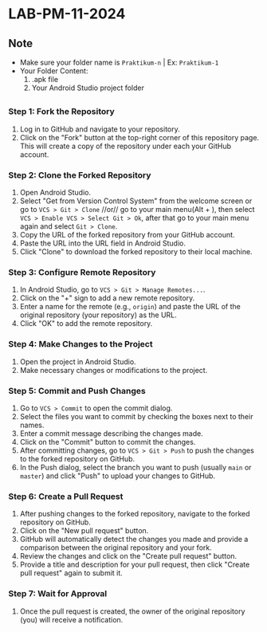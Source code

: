 # LAB-PM-11-2024

## Note
- Make sure your folder name is `Praktikum-n` | Ex: `Praktikum-1`
- Your Folder Content:
  1. .apk file
  2. Your Android Studio project folder
##
### Step 1: Fork the Repository
1. Log in to GitHub and navigate to your repository.
2. Click on the "Fork" button at the top-right corner of this repository page. This will create a copy of the repository under each your GitHub account.

### Step 2: Clone the Forked Repository
1. Open Android Studio.
2. Select "Get from Version Control System" from the welcome screen or go to `VCS > Git > Clone` //or// go to your main menu(Alt + \), then select `VCS > Enable VCS > Select Git > Ok`, after that go to your main menu again and select `Git > Clone`.
3. Copy the URL of the forked repository from your GitHub account.
4. Paste the URL into the URL field in Android Studio.
5. Click "Clone" to download the forked repository to their local machine.

### Step 3: Configure Remote Repository
1. In Android Studio, go to `VCS > Git > Manage Remotes...`.
2. Click on the "+" sign to add a new remote repository.
3. Enter a name for the remote (e.g., `origin`) and paste the URL of the original repository (your repository) as the URL.
4. Click "OK" to add the remote repository.

### Step 4: Make Changes to the Project
1. Open the project in Android Studio.
2. Make necessary changes or modifications to the project.

### Step 5: Commit and Push Changes
1. Go to `VCS > Commit` to open the commit dialog.
2. Select the files you want to commit by checking the boxes next to their names.
3. Enter a commit message describing the changes made.
4. Click on the "Commit" button to commit the changes.
5. After committing changes, go to `VCS > Git > Push` to push the changes to the forked repository on GitHub.
6. In the Push dialog, select the branch you want to push (usually `main` or `master`) and click "Push" to upload your changes to GitHub.

### Step 6: Create a Pull Request
1. After pushing changes to the forked repository, navigate to the forked repository on GitHub.
2. Click on the "New pull request" button.
3. GitHub will automatically detect the changes you made and provide a comparison between the original repository and your fork.
4. Review the changes and click on the "Create pull request" button.
5. Provide a title and description for your pull request, then click "Create pull request" again to submit it.

### Step 7: Wait for Approval
1. Once the pull request is created, the owner of the original repository (you) will receive a notification.
